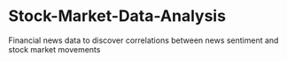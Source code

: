 # Stock-Market-Data-Analysis
Financial news data to discover correlations between news sentiment and stock market movements
